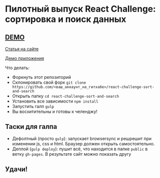 # Пилотный выпуск React Challenge: сортировка и поиск данных

## <a href="https://strandol.github.io/react-challenge-sort-and-search/">DEMO</a>

[Статья на сайте](http://jsraccoon.ru/react-challenge-sort-and-search)

[Демо приложения](http://rtivital.github.io/react-challenge-sort-and-search-solution/)

Что делать:

* Форкнуть этот репозиторий
* Склонировать свой форк `git clone https://github.com/<ваш_аккаунт_на_гитхабе>/react-challenge-sort-and-search`
* Открыть папку `cd react-challenge-sort-and-search`
* Установить все зависимости `npm install`
* Запустить галп `gulp`
* Вы восхитительны и готовы к челенджу!

## Таски для галпа

* Дефолтный (просто `gulp`): запускает browsersync и решрешит при изменении js, css и html. Браузер должен открыть самостоятельно.
* Деплой (`gulp deploy`): пушит всё, что находится в папке `public` в ветку `gh-pages`. В результате сайт можно показать другу

## Удачи!
